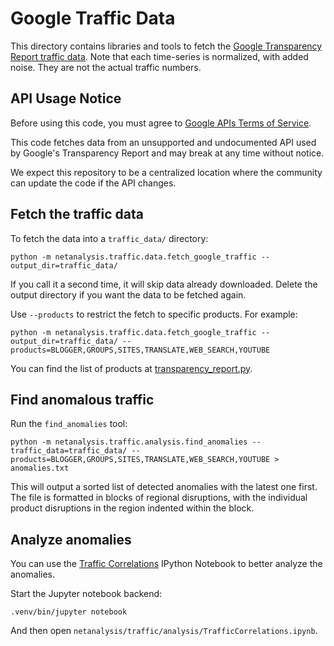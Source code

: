 # Google Traffic Data

This directory contains libraries and tools to fetch the [Google Transparency Report traffic data](https://transparencyreport.google.com/traffic/overview).
Note that each time-series is normalized, with added noise. They are not the actual traffic numbers.

## API Usage Notice

Before using this code, you must agree to [Google APIs Terms of Service](https://developers.google.com/terms/).

This code fetches data from an unsupported and undocumented API used by Google's Transparency Report and may break at any time without notice.

We expect this repository to be a centralized location where the community can update the code if the API changes.


## Fetch the traffic data

To fetch the data into a `traffic_data/` directory:

    python -m netanalysis.traffic.data.fetch_google_traffic --output_dir=traffic_data/

If you call it a second time, it will skip data already downloaded. Delete the output directory if you want the data to be fetched again.

Use `--products` to restrict the fetch to specific products. For example:

    python -m netanalysis.traffic.data.fetch_google_traffic --output_dir=traffic_data/ --products=BLOGGER,GROUPS,SITES,TRANSLATE,WEB_SEARCH,YOUTUBE

You can find the list of products at [transparency_report.py](transparency_report.py).


## Find anomalous traffic

Run the `find_anomalies` tool:
```
python -m netanalysis.traffic.analysis.find_anomalies --traffic_data=traffic_data/ --products=BLOGGER,GROUPS,SITES,TRANSLATE,WEB_SEARCH,YOUTUBE > anomalies.txt
```

This will output a sorted list of detected anomalies with the latest one first. The file is formatted in blocks of regional disruptions, with the individual product disruptions in the region indented within the block.

## Analyze anomalies

You can use the [Traffic Correlations](./analysis/TrafficCorrelations.ipynb) IPython Notebook to better analyze the anomalies.

Start the Jupyter notebook backend:

```
.venv/bin/jupyter notebook
```

And then open `netanalysis/traffic/analysis/TrafficCorrelations.ipynb`.
